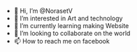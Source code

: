 - 👋 Hi, I’m @NorasetV
- 👀 I’m interested in Art and technology
- 🌱 I’m currently learning making Website
- 💞️ I’m looking to collaborate on the world
- 📫 How to reach me on facebook

<!---
NorasetV/NorasetV is a ✨ special ✨ repository because its `README.md` (this file) appears on your GitHub profile.
You can click the Preview link to take a look at your changes.
--->
